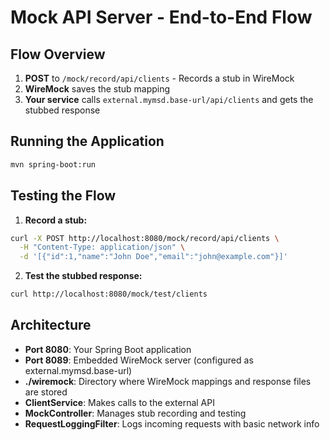 # Mock API Server - End-to-End Flow

## Flow Overview

1. **POST** to `/mock/record/api/clients` - Records a stub in WireMock
2. **WireMock** saves the stub mapping
3. **Your service** calls `external.mymsd.base-url/api/clients` and gets the stubbed response

## Running the Application

```bash
mvn spring-boot:run
```

## Testing the Flow

1. **Record a stub:**
```bash
curl -X POST http://localhost:8080/mock/record/api/clients \
  -H "Content-Type: application/json" \
  -d '[{"id":1,"name":"John Doe","email":"john@example.com"}]'
```

2. **Test the stubbed response:**
```bash
curl http://localhost:8080/mock/test/clients
```

## Architecture

- **Port 8080**: Your Spring Boot application
- **Port 8089**: Embedded WireMock server (configured as external.mymsd.base-url)
- **./wiremock**: Directory where WireMock mappings and response files are stored
- **ClientService**: Makes calls to the external API
- **MockController**: Manages stub recording and testing
- **RequestLoggingFilter**: Logs incoming requests with basic network info